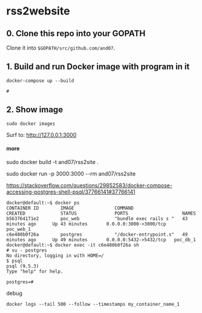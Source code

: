 # rss2website

## 0. Clone this repo into your GOPATH

Clone it into `$GOPATH/src/github.com/and07`.

## 1. Build and run Docker image with program in it

```
docker-compose up --build

# 
```

## 2. Show image 
```
sudo docker images
```

Surf to: http://127.0.0.1:3000



#### more



sudo docker build -t and07/rss2site .



sudo docker run -p 3000:3000 --rm and07/rss2site



https://stackoverflow.com/questions/29852583/docker-compose-accessing-postgres-shell-psql/37766141#37766141
```
docker@default:~$ docker ps
CONTAINER ID        IMAGE               COMMAND                  CREATED             STATUS              PORTS                    NAMES
b563764171e2        poc_web             "bundle exec rails s "   43 minutes ago      Up 43 minutes       0.0.0.0:3000->3000/tcp   poc_web_1
c6e480b0f26a        postgres            "/docker-entrypoint.s"   49 minutes ago      Up 49 minutes       0.0.0.0:5432->5432/tcp   poc_db_1
docker@default:~$ docker exec -it c6e480b0f26a sh
# su - postgres
No directory, logging in with HOME=/
$ psql
psql (9.5.3)
Type "help" for help.

postgres=#
```


debug

```
docker logs --tail 500 --follow --timestamps my_container_name_1
```


